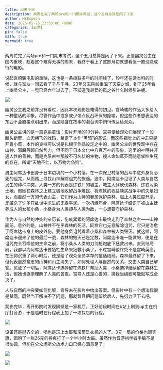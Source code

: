 ```yaml
---
title: 周末小记
description: 两周忙完了两场pre和一门期末考试，这个五月总算是闲了下来
author: MsEspeon
date: 2025-05-25 23:50:00 +0800
categories: [日常]
pin: false
math: true
mermaid: true
---
```


两周忙完了两场pre和一门期末考试，这个五月总算是闲了下来。正值幽灵公主在国内重映，趁着这个难得无事的周末，我终于看上了这部月初就想看但一直没能成行的电影。

说起宫崎骏电影的重映，这也是一条串联多年的时间线了，19年还在读本科的时候，就与室友一同去看了千与千寻，23年又去院线重温了天空之城，到了25年看上幽灵公主，一晃已经六年过去了，不知道我最爱的风之谷什么时候引进呢。

![](https://bbs.pku.edu.cn/attach/e5/fe/e5fe222f01a1568c/IMG_1207.jpeg)

幽灵公主我之前并没有看过，因此本次观影是难得的初见。宫崎骏的作品大多给人一种童话的印象，尽管作品中或多或少带点反战环保的隐喻，但这些作者想表达的东西不会直接点明出来，而是隐含在故事的潜台词中悄悄传达给观众。

幽灵公主讲的是一篇克系童话：影片开场的10分钟，宫导便给观众们展现了一段断头断臂、血肉横飞的戏码，奠定了本作“黑暗”的基调。而这些视觉上的冲击只是开胃小菜，本作的克味可以说是扎根于作品设定之中的，幽灵公主的世界观中存在山神、邪魔等超自然势力，但不同于日本文化中八百万神的形象，这里的神明并非通人性的善神，而是克系古神那般不可名状的生物，视人命如草芥而随意掌控生死的存在。所谓“天地不仁，以万物为刍狗”。

男主阿席达卡出身于日本边境的一个小村落，在一次保卫村落的战斗中意外身负必死的诅咒，从而踏上寻找山神解除诅咒的旅途。途中，阿席达卡见证了人类与自然发生的种种冲突，人类一方的代表是炼铁厂的城主，城主大肆砍伐森林、炼铁污染土地，但她在森林之上建立城池收留战争难民、将炼铁的收益赎买战争中的失足妇女，而自然一方的代表山主，它们作为山神的眷属保护森林、阻止人类过度开采，却滥杀了许多在乱世中求生的无辜平民。一次机缘巧合，阿席达卡结识了被山主抚养成人的女孩小桑，小桑身为人类却与人类为敌，一心想要守护森林。

作为人与自然的冲突的亲历者，伤痕累累的阿席达卡最终走到了森林之主——山神面前。意外的是，山神并不在乎森林的死活，同样它也无意解除诅咒，它只是治愈了阿席达卡身上的皮外伤，要他身负诅咒看着小桑和森林被人类毁灭。就这样，阿席达卡迎来了他的最后一战，森林的毁灭已是定数，阿席达卡唯一能做的，便是在诅咒完全吞噬他的生命之前，将小桑从人类的刀剑枪炮底下拯救出来。直到结局前，我都以为阿席达卡要牺牲生命来拯救小桑了，不过宫崎骏终究不是宫崎英高，在压抑沉重了两小时后，还是给了观众全员幸存的童话结局。森林最终留了下来，但代表自然意志的山神和山主消失了，如何处理人与自然的关系，交由人类自己解答。见证了一切后，阿席达卡选择留在炼铁厂帮助人类，小桑选择继续留在森林生活，但她也逐渐理解了人类的苦衷。宫导人还是心善的，换我当编剧可能就写成全灭了。

人与自然的冲突要如何化解，宫导未在影片中给出答案。但影片中有一个想法我很是赞同，既然当下解决不了问题，那就暂且把问题留给后人，先努力活下去吧。

观影完毕，离开影院时发现隔壁是一家机厅，正好前段时间在b站上刷到up主在机厅打音游，于是临时在行程表上加了一项探店的行程。

![](https://bbs.pku.edu.cn/attach/3b/de/3bde9172597b662d/IMG_1204.jpeg)

设备还是挺齐全的，咱也是玩上太鼓和滚筒洗衣机的人了。3元一局的价格也很实惠，团购了一张25元的券爽打了一个半小时太鼓。虽然作为音游初学者手脑不是很协调，但能在公众场所公放术力口已经心满意足了。

![](https://bbs.pku.edu.cn/attach/27/17/27177113b22adf27/IMG_1205.jpeg)

![](https://bbs.pku.edu.cn/attach/fa/f0/faf0e11e159d80d3/IMG_1206.jpeg)